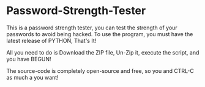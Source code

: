 # Password-Strength-Tester
This is a password strength tester, you can test the strength of your passwords to avoid being hacked.
To use the program, you must have the latest release of PYTHON, That's It!





All you need to do is Download the ZIP file, Un-Zip it, execute the script, and you have BEGUN!

The source-code is completely open-source and free, so you and CTRL-C as much a you want!
